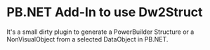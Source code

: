 PB.NET Add-In to use Dw2Struct
==================

It's a small dirty plugin to generate a PowerBuilder Structure or a NonVisualObject from a selected DataObject in PB.NET.


